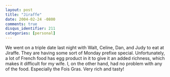```yaml
---
layout: post
title: "Jiraffe"
date: 2004-02-24 -0800
comments: true
disqus_identifier: 211
categories: [personal]
---
```

We went on a triple date last night with Walt, Celine, Dan, and Judy to
eat at Jiraffe. They are having some sort of Monday prefixe special.
Unfortunately, a lot of French food has egg product in it to give it an
added richness, which makes it difficult for my wife. I, on the other
hand, had no problem with any of the food. Especially the Fois Gras.
Very rich and tasty!

